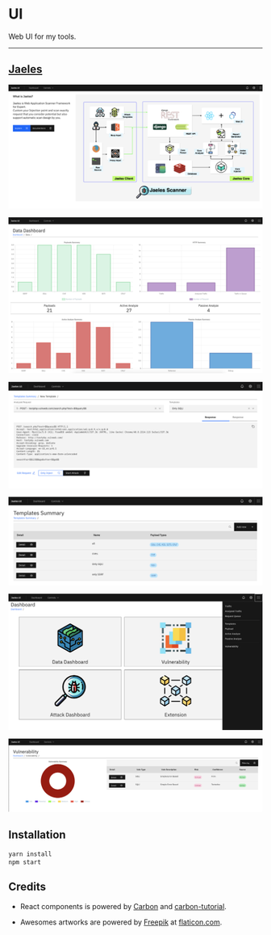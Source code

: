 UI
===========
Web UI for my tools.


***

## [Jaeles](https://github.com/j3ssie/Jaeles)

![UI-1](screenshots/jaeles-ui-03.png)

![UI-1](screenshots/jaeles-ui-05.png)

![UI-1](screenshots/jaeles-ui-01.png)

![UI-1](screenshots/jaeles-ui-02.png)

![UI-1](screenshots/jaeles-ui-04.png)


![UI-1](screenshots/jaeles-ui-06.png)


## Installation
```
yarn install
npm start
```


## Credits
* React components is powered by [Carbon](https://www.carbondesignsystem.com/) and [carbon-tutorial](https://github.com/carbon-design-system/carbon-tutorial).

* Awesomes artworks are powered by [Freepik](http://freepik.com) at [flaticon.com](http://flaticon.com).
